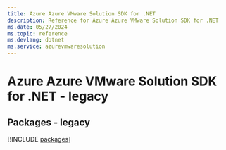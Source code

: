 ```yaml
---
title: Azure Azure VMware Solution SDK for .NET
description: Reference for Azure Azure VMware Solution SDK for .NET
ms.date: 05/27/2024
ms.topic: reference
ms.devlang: dotnet
ms.service: azurevmwaresolution
---
```

# Azure Azure VMware Solution SDK for .NET - legacy
## Packages - legacy
[!INCLUDE [packages](azure-vmware-solution-index.md)]